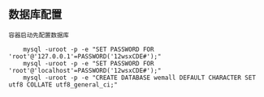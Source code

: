 ## 数据库配置

	容器启动先配置数据库

		mysql -uroot -p -e "SET PASSWORD FOR 'root'@'127.0.0.1'=PASSWORD('12wsxCDE#');"
		mysql -uroot -p -e "SET PASSWORD FOR 'root'@'localhost'=PASSWORD('12wsxCDE#');"
		mysql -uroot -p -e "CREATE DATABASE wemall DEFAULT CHARACTER SET utf8 COLLATE utf8_general_ci;"

